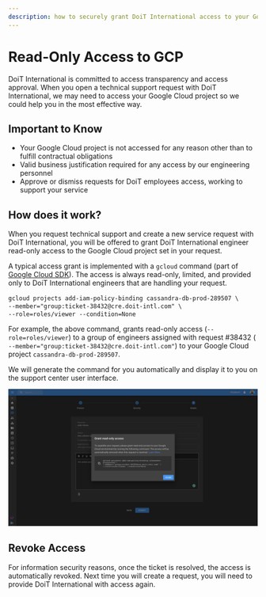```yaml
---
description: how to securely grant DoiT International access to your Google Cloud project
---
```


# Read-Only Access to GCP

DoiT International is committed to access transparency and access approval. When you open a technical support request with DoiT International, we may need to access your Google Cloud project so we could help you in the most effective way.

## Important to Know

* Your Google Cloud project is not accessed for any reason other than to fulfill contractual obligations
* Valid business justification required for any access by our engineering personnel
* Approve or dismiss requests for DoiT employees access, working to support your service

## How does it work?

When you request technical support and create a new service request with DoiT International, you will be offered to grant DoiT International engineer read-only access to the Google Cloud project set in your request.

A typical access grant is implemented with a `gcloud` command \(part of [Google Cloud SDK](https://cloud.google.com/sdk)\). The access is always read-only, limited, and provided only to DoiT International engineers that are handling your request.

```text
gcloud projects add-iam-policy-binding cassandra-db-prod-289507 \
--member="group:ticket-38432@cre.doit-intl.com" \
--role=roles/viewer --condition=None
```

For example, the above command, grants read-only access \(`--role=roles/viewer`\) to a group of engineers assigned with request \#38432 \( `--member="group:ticket-38432@cre.doit-intl.com"`\) to your Google Cloud project `cassandra-db-prod-289507`.

We will generate the command for you automatically and display it to you on the support center user interface.

![A screenshot showing a modal dialog displaying an auto-generated command](../.gitbook/assets/image-41-.png)

## Revoke Access

For information security reasons, once the ticket is resolved, the access is automatically revoked. Next time you will create a request, you will need to provide DoiT International with access again.

